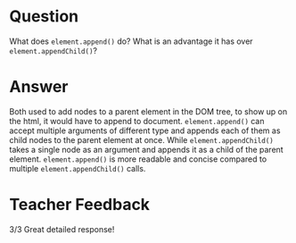 # Question

What does `element.append()` do? What is an advantage it has over `element.appendChild()`?

# Answer
Both used to add nodes to a parent element in the DOM tree, to show up on the html, it would have to append to document. `element.append()` can accept multiple arguments of different type and appends each of them as child nodes to the parent element at once. While `element.appendChild()` takes a single node as an argument and appends it as a child of the parent element. `element.append()` is more readable and concise compared to multiple `element.appendChild()` calls.

# Teacher Feedback
3/3
Great detailed response!